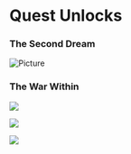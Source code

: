 # Quest Unlocks

### The Second Dream

![Picture](https://tennoinfo.weebly.com/uploads/8/6/8/7/86870424/warframe-guide-028_orig.jpeg)

### The War Within



![](https://tennoinfo.weebly.com/uploads/8/6/8/7/86870424/warframe-guide-043.jpeg)

![](https://tennoinfo.weebly.com/uploads/8/6/8/7/86870424/warframe-guide-001_2.jpeg)

![](https://tennoinfo.weebly.com/uploads/8/6/8/7/86870424/warframe-eidolons_1.jpeg)

